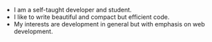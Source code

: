 - I am a self-taught developer and student.
- I like to write beautiful and compact but efficient code.
- My interests are development in general but with emphasis on web development.

